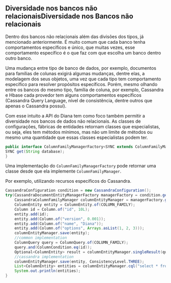 ## Diversidade nos bancos não relacionaisDiversidade nos Bancos não relacionais





Dentro dos bancos não relacionais além das divisões dos tipos, já mencionado anteriormente. É muito comum que cada banco tenha comportamentos específicos e único, que muitas vezes, esse comportamento específico é o que faz com que escolha um banco dentro outro banco.

Uma mudança entre tipo de banco de dados, por exemplo, documentos para famílias de colunas exigirá algumas mudanças, dentre elas, a modelagem dos seus objetos, uma vez que cada tipo tem comportamento específico para resolver propósitos específicos. Porém, mesmo olhando entre os bancos do mesmo tipo, família de coluna, por exemplo, Cassandra e Hbase cada provedor tem alguns comportamentos específicos \(Cassandra Query Language, nível de consistência, dentre outros que apenas o Cassandra possuí\).



Com esse intuito a API do Diana tem como foco também permitir a diversidade nos bancos de dados não relacionais. As classes de configurações, fábricas de entidades retornam classes que especialistas, ou seja, eles tem métodos mínimos, mas não um limite de métodos ou mesmo uma quantidade que essas classes especialistas podem ter.





```java
public interface ColumnFamilyManagerFactory<SYNC extends ColumnFamilyManager> extends AutoCloseable {
SYNC get(String database);
}
```



Uma implementação do `ColumnFamilyManagerFactory` pode retornar uma classe desde que ela implemente `ColumnFamilyManager`.



Por exemplo, utilizando recursos específicos do Cassandra.



```java
CassandraConfiguration condition = new CassandraConfiguration();
try(CassandraDocumentEntityManagerFactory managerFactory = condition.get()) {
    CassandraColumnFamilyManager columnEntityManager = managerFactory.get(KEY_SPACE);
    ColumnEntity entity = ColumnEntity.of(COLUMN_FAMILY);
    Column id = Column.of("id", 10L);
    entity.add(id);
    entity.add(Column.of("version", 0.001));
    entity.add(Column.of("name", "Diana"));
    entity.add(Column.of("options", Arrays.asList(1, 2, 3)));
    columnEntityManager.save(entity);
    //common implementation
    ColumnQuery query = ColumnQuery.of(COLUMN_FAMILY);
    query.and(ColumnCondition.eq(id));
    Optional<ColumnEntity> result = columnEntityManager.singleResult(query);
    //cassandra implementation
    columnEntityManager.save(entity, ConsistencyLevel.THREE);
    List<ColumnEntity> entities = columnEntityManager.cql("select * from newKeySpace.newColumnFamily");
    System.out.println(entities);
}
 
```









